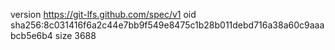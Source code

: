 version https://git-lfs.github.com/spec/v1
oid sha256:8c031416f6a2c44e7bb9f549e8475c1b28b011debd716a38a60c9aaabcb5e6b4
size 3688
